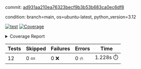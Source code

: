 commit: [ad931aa210ea76323becf9b3b53b683ca0ec6df8](https://github.com/rcmdnk/inherit-docstring/tree/ad931aa210ea76323becf9b3b53b683ca0ec6df8)

condition: branch=main, os=ubuntu-latest, python_version=3.12

[![test](https://github.com/rcmdnk/inherit-docstring/actions/workflows/test.yml/badge.svg)](https://github.com/rcmdnk/inherit-docstring/actions/runs/12364651413)
<a href="https://github.com/rcmdnk/inherit-docstring/blob/ad931aa210ea76323becf9b3b53b683ca0ec6df8/README.md"><img alt="Coverage" src="https://img.shields.io/badge/Coverage-100%25-brightgreen.svg" /></a><details><summary>Coverage Report </summary><table><tr><th>File</th><th>Stmts</th><th>Miss</th><th>Cover</th></tr><tbody><tr><td><b>TOTAL</b></td><td><b>114</b></td><td><b>0</b></td><td><b>100%</b></td></tr></tbody></table></details>

| Tests | Skipped | Failures | Errors | Time |
| ----- | ------- | -------- | -------- | ------------------ |
| 12 | 0 :zzz: | 0 :x: | 0 :fire: | 1.228s :stopwatch: |

